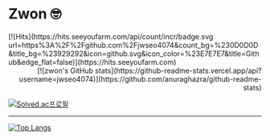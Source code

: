 # Zwon 🤓

<div><div align="left">[![Hits](https://hits.seeyoufarm.com/api/count/incr/badge.svg url=https%3A%2F%2Fgithub.com%2Fjwseo4074&count_bg=%230D0D0D&title_bg=%23929292&icon=github.svg&icon_color=%23E7E7E7&title=Github&edge_flat=false)](https://hits.seeyoufarm.com)</div><div align="right">[![zwon's GitHub stats](https://github-readme-stats.vercel.app/api?username=jwseo4074)](https://github.com/anuraghazra/github-readme-stats)</div></div>


[![Solved.ac프로필](http://mazassumnida.wtf/api/v2/generate_badge?boj=jwseo4074)](https://solved.ac/jwseo4074)

---

[![Top Langs](https://github-readme-stats.vercel.app/api/top-langs/?username=jwseo4074)](https://github.com/깃허브아이디/github-readme-stats)

